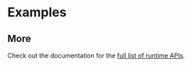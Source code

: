 # Examples

<preivew src="./vitepress/example.vue"></preivew>

## More

Check out the documentation for the [full list of runtime APIs](https://vitepress.dev/reference/runtime-api#usedata).
